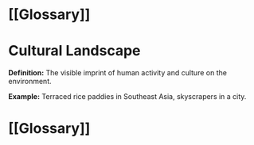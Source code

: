 # [[Glossary]]

# Cultural Landscape

**Definition:** The visible imprint of human activity and culture on the environment.

**Example:** Terraced rice paddies in Southeast Asia, skyscrapers in a city.

# [[Glossary]]